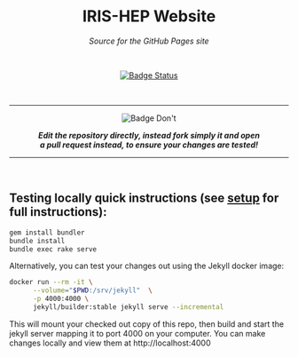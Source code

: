 
<div align = center>

# IRIS-HEP Website

*Source for the GitHub Pages site*
      
<br>
      
[![Badge Status]][Workflow]

<br>

---

![Badge Don't]

***Edit the repository directly, instead fork simply it and open <br>a pull request instead, to ensure your changes are tested!***
      
---

</div>

<br>

## Testing locally quick instructions (see [setup](https://iris-hep.org/docs/webdev) for full instructions):

```bash
gem install bundler
bundle install
bundle exec rake serve
```

Alternatively, you can test your changes out using the Jekyll docker image:
```bash
docker run --rm -it \
      --volume="$PWD:/srv/jekyll"  \
      -p 4000:4000 \
      jekyll/builder:stable jekyll serve --incremental
```
This will mount your checked out copy of this repo, then build and start the
jekyll server mapping it to port 4000 on your computer. You can make changes
locally and view them at http://localhost:4000


[Badge Status]: https://github.com/iris-hep/iris-hep.github.io-source/actions/workflows/ci.yml/badge.svg
[Badge Don't]: https://img.shields.io/badge/Don't-e33838?style=for-the-badge

[Workflow]: https://github.com/iris-hep/iris-hep.github.io-source/actions/workflows/ci.yml 'This badge indicates if the website was successfully built'
